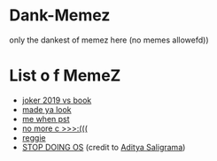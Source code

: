 # Dank-Memez
only the dankest of memez here (no memes allowefd))

# List o f MemeZ
- [joker 2019 vs book](https://justincweiler.github.io/Dank-Memez/joker2019_vs_book.jpg)
- [made ya look](https://justincweiler.github.io/Dank-Memez/madeyalook.png)
- [me when pst](https://justincweiler.github.io/Dank-Memez/pst.png)
- [no more c >>>:(((](https://justincweiler.github.io/Dank-Memez/stop_writing_c.png)
- [reggie](https://justincweiler.github.io/Dank-Memez/reginald.jpg)
- [STOP DOING OS](https://justincweiler.github.io/Dank-Memez/STOP_DOING_OS.png) (credit to [Aditya Saligrama](https://saligrama.io/))

